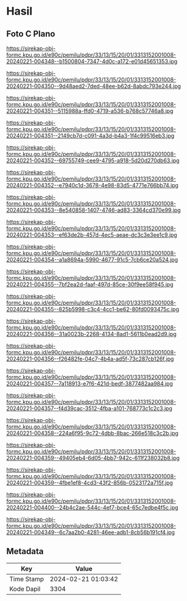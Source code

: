 # Hasil

## Foto C Plano

https://sirekap-obj-formc.kpu.go.id/e90c/pemilu/pdpr/33/13/15/20/01/3313152001008-20240221-004348--b1500804-7347-4d0c-a172-e01d45651353.jpg

https://sirekap-obj-formc.kpu.go.id/e90c/pemilu/pdpr/33/13/15/20/01/3313152001008-20240221-004350--9d48aed2-7ded-48ee-b62d-8abdc793e244.jpg

https://sirekap-obj-formc.kpu.go.id/e90c/pemilu/pdpr/33/13/15/20/01/3313152001008-20240221-004351--5115988a-ffd0-4719-a536-b768c57746a8.jpg

https://sirekap-obj-formc.kpu.go.id/e90c/pemilu/pdpr/33/13/15/20/01/3313152001008-20240221-004351--2149cb7d-c091-4a3d-b4a3-1f4c99516eb3.jpg

https://sirekap-obj-formc.kpu.go.id/e90c/pemilu/pdpr/33/13/15/20/01/3313152001008-20240221-004352--69755749-cee9-4795-a918-5d20d270db63.jpg

https://sirekap-obj-formc.kpu.go.id/e90c/pemilu/pdpr/33/13/15/20/01/3313152001008-20240221-004352--e7940c1d-3678-4e98-83d5-4771e766bb74.jpg

https://sirekap-obj-formc.kpu.go.id/e90c/pemilu/pdpr/33/13/15/20/01/3313152001008-20240221-004353--8e540858-1407-4746-ad83-3364cd370e99.jpg

https://sirekap-obj-formc.kpu.go.id/e90c/pemilu/pdpr/33/13/15/20/01/3313152001008-20240221-004353--ef63de2b-457d-4ec5-aeae-dc3c3e3ee1c9.jpg

https://sirekap-obj-formc.kpu.go.id/e90c/pemilu/pdpr/33/13/15/20/01/3313152001008-20240221-004354--a1a8694a-5990-4677-91c5-7cb6ce20a524.jpg

https://sirekap-obj-formc.kpu.go.id/e90c/pemilu/pdpr/33/13/15/20/01/3313152001008-20240221-004355--7bf2ea2d-faaf-497d-85ce-30f9ee58f945.jpg

https://sirekap-obj-formc.kpu.go.id/e90c/pemilu/pdpr/33/13/15/20/01/3313152001008-20240221-004355--825b5998-c3c4-4cc1-be62-80fd0093475c.jpg

https://sirekap-obj-formc.kpu.go.id/e90c/pemilu/pdpr/33/13/15/20/01/3313152001008-20240221-004356--31a0023b-2268-4134-8ad1-5611b0ead2d9.jpg

https://sirekap-obj-formc.kpu.go.id/e90c/pemilu/pdpr/33/13/15/20/01/3313152001008-20240221-004356--f26482fe-04c7-4b4a-ad5f-73c287cb126f.jpg

https://sirekap-obj-formc.kpu.go.id/e90c/pemilu/pdpr/33/13/15/20/01/3313152001008-20240221-004357--7a118913-e7f6-421d-bedf-3877482aa984.jpg

https://sirekap-obj-formc.kpu.go.id/e90c/pemilu/pdpr/33/13/15/20/01/3313152001008-20240221-004357--f4d39cac-3512-4fba-a101-768773c1c2c3.jpg

https://sirekap-obj-formc.kpu.go.id/e90c/pemilu/pdpr/33/13/15/20/01/3313152001008-20240221-004358--224a6f95-9c72-4dbb-8bac-266e518c3c2b.jpg

https://sirekap-obj-formc.kpu.go.id/e90c/pemilu/pdpr/33/13/15/20/01/3313152001008-20240221-004359--49405eb4-6d05-4bb7-942c-611f238032b8.jpg

https://sirekap-obj-formc.kpu.go.id/e90c/pemilu/pdpr/33/13/15/20/01/3313152001008-20240221-004359--4fbe1ef8-4cd3-43f2-856b-0523172a715f.jpg

https://sirekap-obj-formc.kpu.go.id/e90c/pemilu/pdpr/33/13/15/20/01/3313152001008-20240221-004400--24b4c2ae-544c-4ef7-bce4-65c7edbe4f5c.jpg

https://sirekap-obj-formc.kpu.go.id/e90c/pemilu/pdpr/33/13/15/20/01/3313152001008-20240221-004349--6c7aa2b0-4281-46ee-adb1-8cb56b191cf4.jpg


## Metadata

| Key        | Value               |
| ---------- | ------------------- |
| Time Stamp | 2024-02-21 01:03:42 |
| Kode Dapil | 3304                |



